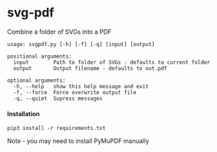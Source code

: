 # svg-pdf
Combine a folder of SVGs into a PDF

```
usage: svgpdf.py [-h] [-f] [-q] [input] [output]

positional arguments:
  input        Path to folder of SVGs - defaults to current folder
  output       Output filename - defaults to out.pdf

optional arguments:
  -h, --help   show this help message and exit
  -f, --force  Force overwrite output file
  -q, --quiet  Supress messages
```

#### Installation

```
pip3 install -r requirements.txt
```

Note - you may need to install PyMuPDF manually

